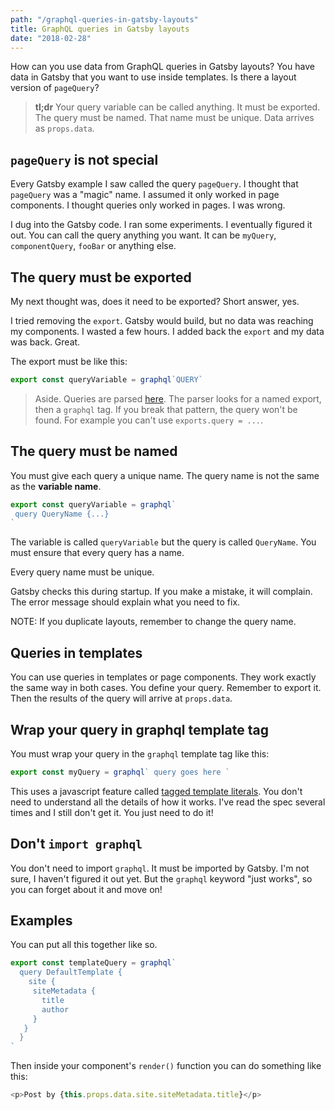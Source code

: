 ```yaml
---
path: "/graphql-queries-in-gatsby-layouts"
title: GraphQL queries in Gatsby layouts
date: "2018-02-28"
---
```

How can you use data from GraphQL queries in Gatsby layouts? You have data in Gatsby that you want to use inside templates. Is there a layout version of `pageQuery`?

> **tl;dr** Your query variable can be called anything. It must be exported. The query must be named. That name must be unique. Data arrives as `props.data`.

## `pageQuery` is not special

Every Gatsby example I saw called the query `pageQuery`. I thought that `pageQuery` was a "magic" name. I assumed it only worked in page components. I thought queries only worked in pages. I was wrong.

I dug into the Gatsby code. I ran some experiments. I eventually figured it out. You can call the query anything you want. It can be `myQuery`, `componentQuery`, `fooBar` or anything else.

## The query must be exported

My next thought was, does it need to be exported? Short answer, yes.

I tried removing the `export`. Gatsby would build, but no data was reaching my components. I wasted a few hours. I added back the `export` and my data was back. Great.

The export must be like this:

```javascript
export const queryVariable = graphql`QUERY`
```

> Aside. Queries are parsed [here](https://github.com/gatsbyjs/gatsby/blob/master/packages/gatsby/src/internal-plugins/query-runner/file-parser.js#L81). The parser looks for a named export, then a `graphql` tag. If you break that pattern, the query won't be found. For example you can't use `exports.query = ...`.

## The query must be named

You must give each query a unique name. The query name is not the same as the **variable name**.

```javascript
export const queryVariable = graphql`
 query QueryName {...}
`
```

The variable is called `queryVariable` but the query is called `QueryName`. You must ensure that every query has a name.

Every query name must be unique.

Gatsby checks this during startup. If you make a mistake, it will complain. The error message should explain what you need to fix.

NOTE: If you duplicate layouts, remember to change the query name.

## Queries in templates

You can use queries in templates or page components. They work exactly the same way in both cases. You define your query. Remember to export it. Then the results of the query will arrive at `props.data`.

## Wrap your query in graphql template tag

You must wrap your query in the `graphql` template tag like this:

```javascript
export const myQuery = graphql` query goes here `
```

This uses a javascript feature called [tagged template literals](https://developer.mozilla.org/en-US/docs/Web/JavaScript/Reference/Template_literals). You don't need to understand all the details of how it works. I've read the spec several times and I still don't get it. You just need to do it!

## Don't `import graphql`

You don't need to import `graphql`. It must be imported by Gatsby. I'm not sure, I haven't figured it out yet. But the `graphql` keyword "just works", so you can forget about it and move on!

## Examples

You can put all this together like so.

```javascript
export const templateQuery = graphql`
  query DefaultTemplate {
    site {
     siteMetadata {
       title
       author
     }
   }
  }
`
```

Then inside your component's `render()` function you can do something like this:

```javascript
<p>Post by {this.props.data.site.siteMetadata.title}</p>
```
